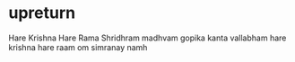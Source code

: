 # upreturn
Hare Krishna Hare Rama
Shridhram madhvam gopika kanta vallabham
hare krishna hare raam
om simranay namh